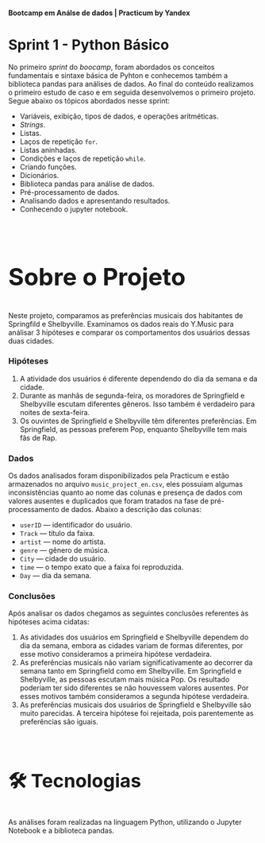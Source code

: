 <h4>Bootcamp em Análse de dados | Practicum by Yandex</h4>

<h1><b>Sprint 1 - Python Básico</b></h1>
<p>
No primeiro <i>sprint</i> do <i>boocamp</i>, foram abordados os conceitos fundamentais e sintaxe básica de Pyhton e conhecemos também a biblioteca pandas para análises de dados. Ao final do conteúdo realizamos o primeiro estudo de caso e em seguida desenvolvemos o primeiro projeto. Segue abaixo os tópicos abordados nesse sprint:

<ul>
<li> Variáveis, exibição, tipos de dados, e operações aritméticas.
<li> <i>Strings</i>.
<li> Listas. 
<li> Laços de repetição <code>for</code>. 
<li> Listas aninhadas.
<li> Condições e laços de repetição <code>while</code>.
<li> Criando funções.
<li> Dicionários.
<li> Biblioteca pandas para análise de dados. 
<li> Pré-processamento de dados.
<li> Analisando dados e apresentando resultados.
<li> Conhecendo o jupyter notebook.
</ul>
<br/>

<font size=+3>
<h2><b>Sobre o Projeto</b></h2></font>
<p>
Neste projeto, comparamos as preferências musicais dos habitantes de Springfild e Shelbyville. Examinamos os dados reais do Y.Music para análisar 3 hipóteses e comparar os comportamentos dos usuários dessas duas cidades.


<h3><b>Hipóteses</b></h3>
<ol>
<li>A atividade dos usuários é diferente dependendo do dia da semana e da cidade.
<li>Durante as manhãs de segunda-feira, os moradores de Springfield e Shelbyville escutam diferentes gêneros. Isso também é verdadeiro para noites de sexta-feira.
<li>Os ouvintes de Springfield e Shelbyville têm diferentes preferências. Em Springfield, as pessoas preferem Pop, enquanto Shelbyville tem mais fãs de Rap.
</ol>
<h3><b>Dados</b></h3>
Os dados analisados foram disponibilizados pela Practicum e estão armazenados no arquivo <code>music_project_en.csv</code>, eles possuiam algumas inconsistências quanto ao nome das colunas e presença de dados com valores ausentes e duplicados que foram tratados na fase de pré-processamento de dados. Abaixo a descrição das colunas:
<ul>
<li><code>userID</code> — identificador do usuário.
<li><code>Track</code> — título da faixa.
<li><code>artist</code> — nome do artista.
<li><code>genre</code> — gênero de música.
<li><code>City</code> — cidade do usuário.
<li><code>time</code> — o tempo exato que a faixa foi reproduzida.
<li><code>Day</code> — dia da semana.
</ul>
<h3><b>Conclusões</b></h3>
Após analisar os dados chegamos as seguintes conclusões referentes às hipóteses acima cidatas:
<ol>
<li>As atividades dos usuários em Springfield e Shelbyville dependem do dia da semana, embora as cidades variam de formas diferentes, por esse motivo consideramos a primeira hipótese verdadeira.
<li>As preferências musicais não variam significativamente ao decorrer da semana tanto em Springfield como em Shelbyville. Em Springfield e Shelbyville, as pessoas escutam mais música Pop. Os resultado poderiam ter sido diferentes se não houvessem valores ausentes. Por esses motivos também consideramos a segunda hipótese verdadeira.
<li>As preferências musicais dos usuários de Springfield e Shelbyville são muito parecidas. A terceira hipótese foi rejeitada, pois parentemente as preferências  são iguais.
</ol>
<br>

<font size=+3>
<h3><b>🛠 Tecnologias</b></h3></font>
<p>
As análises foram realizadas na linguagem Python, utilizando o Jupyter Notebook e a biblioteca pandas.